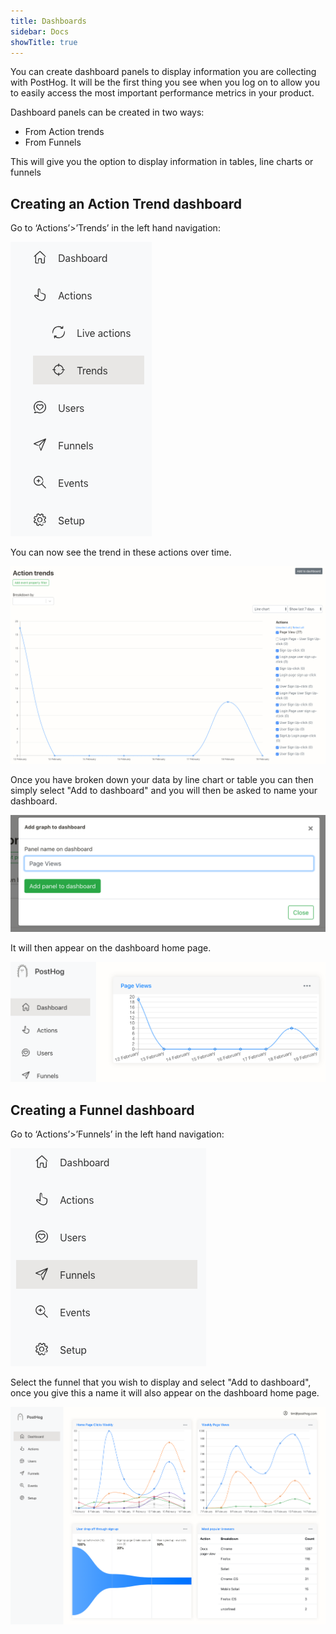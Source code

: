 ```yaml
---
title: Dashboards
sidebar: Docs
showTitle: true
---
```


You can create dashboard panels to display information you are collecting with PostHog. It will be the first thing you see when you log on to allow you to easily access the most important performance metrics in your product.

Dashboard panels can be created in two ways:

* From Action trends
* From Funnels 

This will give you the option to display information in tables, line charts or funnels 

## Creating an Action Trend dashboard

Go to ‘Actions’>’Trends’ in the left hand navigation:

![Left hand navigation - trends highlighted](../../images/02/Screenshot-2020-02-09-at-17.24.16.png)

You can now see the trend in these actions over time.

![Action trends](../../images/02/Posthog-1.png)

Once you have broken down your data by line chart or table you can then simply select "Add to dashboard" and you will then be asked to name your dashboard.

![Add Graph](../../images/02/Posthog.png)

It will then appear on the dashboard home page.

![Dashboard home page](../../images/02/Posthog-2.png)

## Creating a Funnel dashboard

Go to ‘Actions’>’Funnels’ in the left hand navigation:

![Funnels](../../images/02/Screenshot-2020-02-09-at-20.48.20.png)

Select the funnel that you wish to display and select "Add to dashboard", once you give this a name it will also appear on the dashboard home page.

![Dashboards home page](../../images/02/Screenshot-2020-02-13-at-23.14.36-1.png)





